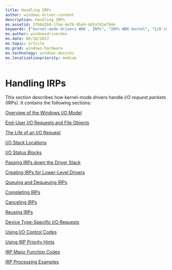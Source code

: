 ```yaml
---
title: Handling IRPs
author: windows-driver-content
description: Handling IRPs
ms.assetid: 5fb6d2b9-17ee-4e76-95e9-dd5a7d1e79de
keywords: ["kernel-mode drivers WDK , IRPs", "IRPs WDK kernel", "I/O request packets WDK kernel See IRPs WDK kernel", "IRP WDK See IRPs WDK"]
ms.author: windowsdriverdev
ms.date: 06/16/2017
ms.topic: article
ms.prod: windows-hardware
ms.technology: windows-devices
ms.localizationpriority: medium
---
```


# Handling IRPs





This section describes how kernel-mode drivers handle *I/O request packets* (IRPs). It contains the following sections:

[Overview of the Windows I/O Model](overview-of-the-windows-i-o-model.md)

[End-User I/O Requests and File Objects](end-user-i-o-requests-and-file-objects.md)

[The Life of an I/O Request](the-life-of-an-i-o-request.md)

[I/O Stack Locations](i-o-stack-locations.md)

[I/O Status Blocks](i-o-status-blocks.md)

[Passing IRPs down the Driver Stack](passing-irps-down-the-driver-stack.md)

[Creating IRPs for Lower-Level Drivers](creating-irps-for-lower-level-drivers.md)

[Queuing and Dequeuing IRPs](queuing-and-dequeuing-irps.md)

[Completing IRPs](completing-irps.md)

[Canceling IRPs](canceling-irps.md)

[Reusing IRPs](reusing-irps.md)

[Device Type-Specific I/O Requests](device-type-specific-i-o-requests.md)

[Using I/O Control Codes](using-i-o-control-codes.md)

[Using IRP Priority Hints](using-irp-priority-hints.md)

[IRP Major Function Codes](irp-major-function-codes.md)

[IRP Processing Examples](irp-processing-examples.md)

 

 




